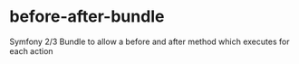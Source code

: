 # before-after-bundle
Symfony 2/3 Bundle to allow a before and after method which executes for each action

